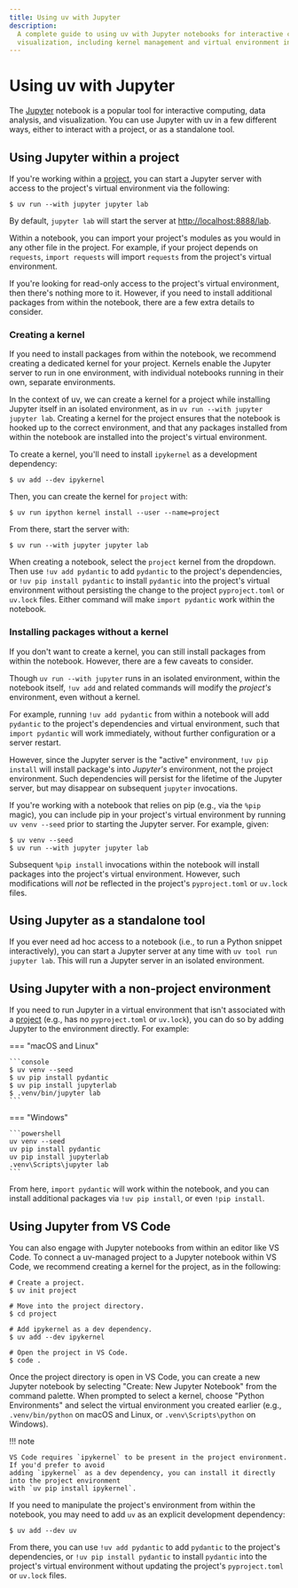 ```yaml
---
title: Using uv with Jupyter
description:
  A complete guide to using uv with Jupyter notebooks for interactive computing, data analysis, and
  visualization, including kernel management and virtual environment integration.
---
```


# Using uv with Jupyter

The [Jupyter](https://jupyter.org/) notebook is a popular tool for interactive computing, data
analysis, and visualization. You can use Jupyter with uv in a few different ways, either to interact
with a project, or as a standalone tool.

## Using Jupyter within a project

If you're working within a [project](../../concepts/projects/index.md), you can start a Jupyter
server with access to the project's virtual environment via the following:

```console
$ uv run --with jupyter jupyter lab
```

By default, `jupyter lab` will start the server at
[http://localhost:8888/lab](http://localhost:8888/lab).

Within a notebook, you can import your project's modules as you would in any other file in the
project. For example, if your project depends on `requests`, `import requests` will import
`requests` from the project's virtual environment.

If you're looking for read-only access to the project's virtual environment, then there's nothing
more to it. However, if you need to install additional packages from within the notebook, there are
a few extra details to consider.

### Creating a kernel

If you need to install packages from within the notebook, we recommend creating a dedicated kernel
for your project. Kernels enable the Jupyter server to run in one environment, with individual
notebooks running in their own, separate environments.

In the context of uv, we can create a kernel for a project while installing Jupyter itself in an
isolated environment, as in `uv run --with jupyter jupyter lab`. Creating a kernel for the project
ensures that the notebook is hooked up to the correct environment, and that any packages installed
from within the notebook are installed into the project's virtual environment.

To create a kernel, you'll need to install `ipykernel` as a development dependency:

```console
$ uv add --dev ipykernel
```

Then, you can create the kernel for `project` with:

```console
$ uv run ipython kernel install --user --name=project
```

From there, start the server with:

```console
$ uv run --with jupyter jupyter lab
```

When creating a notebook, select the `project` kernel from the dropdown. Then use `!uv add pydantic`
to add `pydantic` to the project's dependencies, or `!uv pip install pydantic` to install `pydantic`
into the project's virtual environment without persisting the change to the project `pyproject.toml`
or `uv.lock` files. Either command will make `import pydantic` work within the notebook.

### Installing packages without a kernel

If you don't want to create a kernel, you can still install packages from within the notebook.
However, there are a few caveats to consider.

Though `uv run --with jupyter` runs in an isolated environment, within the notebook itself,
`!uv add` and related commands will modify the _project's_ environment, even without a kernel.

For example, running `!uv add pydantic` from within a notebook will add `pydantic` to the project's
dependencies and virtual environment, such that `import pydantic` will work immediately, without
further configuration or a server restart.

However, since the Jupyter server is the "active" environment, `!uv pip install` will install
package's into _Jupyter's_ environment, not the project environment. Such dependencies will persist
for the lifetime of the Jupyter server, but may disappear on subsequent `jupyter` invocations.

If you're working with a notebook that relies on pip (e.g., via the `%pip` magic), you can include
pip in your project's virtual environment by running `uv venv --seed` prior to starting the Jupyter
server. For example, given:

```console
$ uv venv --seed
$ uv run --with jupyter jupyter lab
```

Subsequent `%pip install` invocations within the notebook will install packages into the project's
virtual environment. However, such modifications will _not_ be reflected in the project's
`pyproject.toml` or `uv.lock` files.

## Using Jupyter as a standalone tool

If you ever need ad hoc access to a notebook (i.e., to run a Python snippet interactively), you can
start a Jupyter server at any time with `uv tool run jupyter lab`. This will run a Jupyter server in
an isolated environment.

## Using Jupyter with a non-project environment

If you need to run Jupyter in a virtual environment that isn't associated with a
[project](../../concepts/projects/index.md) (e.g., has no `pyproject.toml` or `uv.lock`), you can do
so by adding Jupyter to the environment directly. For example:

=== "macOS and Linux"

    ```console
    $ uv venv --seed
    $ uv pip install pydantic
    $ uv pip install jupyterlab
    $ .venv/bin/jupyter lab
    ```

=== "Windows"

    ```powershell
    uv venv --seed
    uv pip install pydantic
    uv pip install jupyterlab
    .venv\Scripts\jupyter lab
    ```

From here, `import pydantic` will work within the notebook, and you can install additional packages
via `!uv pip install`, or even `!pip install`.

## Using Jupyter from VS Code

You can also engage with Jupyter notebooks from within an editor like VS Code. To connect a
uv-managed project to a Jupyter notebook within VS Code, we recommend creating a kernel for the
project, as in the following:

```console
# Create a project.
$ uv init project

# Move into the project directory.
$ cd project

# Add ipykernel as a dev dependency.
$ uv add --dev ipykernel

# Open the project in VS Code.
$ code .
```

Once the project directory is open in VS Code, you can create a new Jupyter notebook by selecting
"Create: New Jupyter Notebook" from the command palette. When prompted to select a kernel, choose
"Python Environments" and select the virtual environment you created earlier (e.g.,
`.venv/bin/python` on macOS and Linux, or `.venv\Scripts\python` on Windows).

!!! note

    VS Code requires `ipykernel` to be present in the project environment. If you'd prefer to avoid
    adding `ipykernel` as a dev dependency, you can install it directly into the project environment
    with `uv pip install ipykernel`.

If you need to manipulate the project's environment from within the notebook, you may need to add
`uv` as an explicit development dependency:

```console
$ uv add --dev uv
```

From there, you can use `!uv add pydantic` to add `pydantic` to the project's dependencies, or
`!uv pip install pydantic` to install `pydantic` into the project's virtual environment without
updating the project's `pyproject.toml` or `uv.lock` files.
